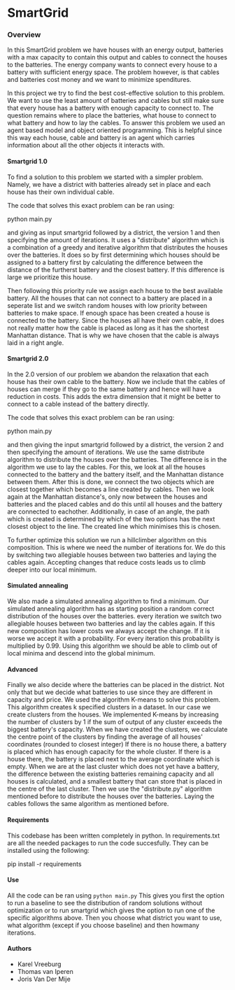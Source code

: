 # SmartGrid

### Overview
In this SmartGrid problem we have houses with an energy output, batteries with a max capacity to contain this output and cables to connect the houses to the batteries. The energy company wants to connect every house to a battery with sufficient energy space. The problem however, is that cables and batteries cost money and we want to minimize spenditures.

In this project we try to find the best cost-effective solution to this problem. We want to use the least amount of batteries and cables but still make sure that every house has a battery with enough capacity to connect to. The question remains where to place the batteries, what house to connect to what battery and how to lay the cables. To answer this problem we used an agent based model and object oriented programming. This is helpful since this way each house, cable and battery is an agent which carries information about all the other objects it interacts with.


#### Smartgrid 1.0
To find a solution to this problem we started with a simpler problem. Namely, we have a district with batteries already set in place and each house has their own individual cable.  

The code that solves this exact problem can be ran using: 

python main.py

and giving as input smartgrid followed by a district, the version 1 and then specifying the amount of iterations. It uses a "distribute" algorithm which is a combination of a greedy and iterative algorithm that distributes the houses over the batteries. It does so by first determining which houses should be assigned to a battery first by calculating the difference between the distance of the furtherst battery and the closest battery. If this difference is large we prioritize this house.

Then following this priority rule we assign each house to the best available battery. All the houses that can not connect to a battery are placed in a seperate list and we switch random houses with low priority between batteries to make space. If enough space has been created a house is connected to the battery. Since the houses all have their own cable, it does not really matter how the cable is placed as long as it has the shortest Manhattan distance. That is why we have chosen that the cable is always laid in a right angle.


#### Smartgrid 2.0
In the 2.0 version of our problem we abandon the relaxation that each house has their own cable to the battery. Now we include that the cables of houses can merge if they go to the same battery and hence will have a reduction in costs. This adds the extra dimension that it might be better to connect to a cable instead of the battery directly.

The code that solves this exact problem can be ran using:

python main.py

and then giving the input smartgrid followed by a district, the version 2 and then specifying the amount of iterations. We use the same distribute algorithm to distribute the houses over the batteries. The difference is in the algorithm we use to lay the cables. For this, we look at all the houses connected to the battery and the battery itself, and the Manhattan distance between them. After this is done, we connect the two objects which are closest together which becomes a line created by cables. Then we look again at the Manhattan distance's, only now between the houses and batteries and the placed cables and do this until all houses and the battery are connected to eachother. Additionally, in case of an angle, the path which is created is determined by which of the two options has the next closest object to the line. The created line which minimises this is chosen.

To further optimize this solution we run a hillclimber algorithm on this composition. This is where we need the number of iterations for. We do this by switching two allegiable houses between two batteries and laying the cables again. Accepting changes that reduce costs leads us to climb deeper into our local minimum.

#### Simulated annealing
We also made a simulated annealing algorithm to find a minimum. Our simulated annealing algorithm has as starting position a random correct distribution of the houses over the batteries. every iteration we switch two allegiable houses between two batteries and lay the cables again. If this new composition has lower costs we always accept the change. If it is worse we accept it with a probability. For every iteration this probability is multiplied by 0.99. Using this algorithm we should be able to climb out of local minima and descend into the global minimum.

#### Advanced
Finally we also decide where the batteries can be placed in the district. Not only that but we decide what batteries to use since they are different in capacity and price. We used the algorithm K-means to solve this problem. This algorithm creates k specified clusters in a dataset. In our case we create clusters from the houses. We implemented K-means by increasing the number of clusters by 1 if the sum of output of any cluster exceeds the biggest battery's capacity. When we have created the clusters, we calculate the centre point of the clusters by finding the average of all houses' coordinates (rounded to closest integer) If there is no house there, a battery is placed which has enough capacity for the whole cluster. If there is a house there, the battery is placed next to the average coordinate which is empty. When we are at the last cluster which does not yet have a battery, the difference between the existing batteries remaining capacity and all houses is calculated, and a smallest battery that can store that is placed in the centre of the last cluster. Then we use the "distribute.py" algorithm mentioned before to distribute the houses over the batteries. Laying the cables follows the same algorithm as mentioned before.

#### Requirements
This codebase has been written completely in python. In requirements.txt are all the needed packages to run the code succesfully. They can be installed using the following:

pip install -r requirements


#### Use
All the code can be ran using 
`
python main.py
`
This gives you first the option to run a baseline to see the distribution of random solutions without optimization or to run smartgrid which gives the option to run one of the specific algorithms above. Then you choose what district you want to use, what algorithm (except if you choose baseline) and then howmany iterations.

#### Authors
+ Karel Vreeburg
+ Thomas van Iperen
+ Joris Van Der Mije